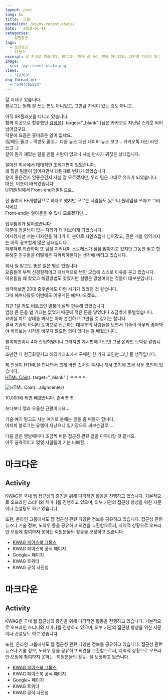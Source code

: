```yaml
---
layout: post
lang: ko
title:  근황
permalink: /wp/my-recent-state/
date:   2018-01-11
categories:
  - 성민장군
tags:
  - 성민장군
  - 11번가
excerpt: 잘 지내고 있습니다. 블로그는 원래 잘 쓰는 편도 아니었고, 그만큼 지식이 있는 것도 아니고… 아직 SK플래닛을 다니고 있습니다. 함께 이곳으로 합류했던 김정윤님은 카카오로 지난달 스카웃 되어 넘어갔구요. 덕분에 요즘은 흥미로운 일이 없네요. (담배도 줄고…. 먹방도 줄고….. 다음 뉴스 대신 네이버 뉴스 보고…. 카카오톡 대신 라인 쓰고…) 같이 뭔가 재밌는 일을 만들 사람이 없으니 사실 만사가 귀찮은 상태입니다. 얼마전 회사에서 대대적인 조직개편이 있었습니다. 꽤 많은 팀들이 없어지면서 대팀제로 변화가 있었습니다. 운이 좋은건지 안좋은건지 사실 잘 모르겠지만, 우리 팀은 그대로 유지가 되었습니다. 대신, 이름이 바뀌었습니다. UI개발팀에서 Front-end개발팀으로… 전 줄여서 FE개발팀으로 하자고 했지만 모르는 사람들도 있으니 [...]
image:
  src: 'my-recent-state.png'
views:
  - "12369"
dsq_thread_id:
  - "6404765824"
---
```


잘 지내고 있습니다.  
블로그는 원래 잘 쓰는 편도 아니었고, 그만큼 지식이 있는 것도 아니고...

아직 SK플래닛을 다니고 있습니다.  
함께 이곳으로 합류했던 [김정윤](//www.facebook.com/kjy2143){: target="_blank" }님은 카카오로 지난달 스카웃 되어 넘어갔구요.    
덕분에 요즘은 흥미로운 일이 없네요.  
(담배도 줄고... 먹방도 줄고... 다음 뉴스 대신 네이버 뉴스 보고... 카카오톡 대신 라인 쓰고...)    
같이 뭔가 재밌는 일을 만들 사람이 없으니 사실 만사가 귀찮은 상태입니다.

얼마전 회사에서 대대적인 조직개편이 있었습니다.  
꽤 많은 팀들이 없어지면서 대팀제로 변화가 있었습니다.  
운이 좋은건지 안좋은건지 사실 잘 모르겠지만, 우리 팀은 그대로 유지가 되었습니다.  
대신, 이름이 바뀌었습니다.  
UI개발팀에서 Front-end개발팀으로...
  
전 줄여서 FE개발팀으로 하자고 했지만 모르는 사람들도 있으니 풀네임을 쓰자고 그러시네요.  
Front-end는 알아들을 수 있나 모르겠지만...

업무범위가 넓어졌습니다.  
덕분에 정윤님이 없는 자리가 더 커보이게 되었습니다.  
아시겠지만 저는 디자인을 하다가 이 분야로 자연스럽게 넘어갔고, 깊은 개발 영역까지는 아직 공부할게 많은 상태입니다.  
하루하루 학습하며 또 팀을 지켜내며 스트레스가 점점 많아지고 있지만 그동안 믿고 합류해준 친구들을 어떻게든 지켜줘야한다는 생각에 버티고 있습니다.

회사 일 말고도 좋은 일은 별로 없습니다.  
요즘들어 부쩍 신경질적이고 폐쇄적으로 변한 모습에 스스로 이유를 묻고 있습니다.  
이유들을 꽤 찾았고 해결방법도 찾았지만 실행은 망설여지는 것들이 대부분입니다.

생각해보면 20대 중후반에도 이런 시기가 있었던 것 같습니다.  
그때 헤쳐나왔듯 이번에도 어떻게든 헤쳐나오겠죠...

최근 1달 정도 비트코인 열풍에 살짝 편승해 있었습니다.  
엄청 큰 돈을 벌 기대는 없었기 때문에 적은 돈을 넣었더니 조금밖에 못벌었습니다.  
요며칠 챠트 상태를 봐서는 아마 본전하고 그만둘 것 같기는 합니다.  
결국 기술이 아니라 도박으로 접근하는 대부분의 사람들을 보면서 기술이 아무리 좋아봐야 바라보는 시각을 바꾸지 않으면 의미 없다는 걸 배웠습니다.
  
블록체인이니 4차 산업혁명이니 그러지만 게시판에 가보면 그냥 온라인 도박장 같습니다.  
조만간 다 현금화할거고 해외거래소에서 구매한 한 가지 코인만 그냥 둘 생각입니다.
  
제 인생이 HTML을 만나면서 크게 바뀐 것처럼 혹시나 해서 초기에 조금 사둔 코인이 있습니다.  
[HTML Coin](//htmlcoin.com/){: target="_blank" } ㅋㅋㅋㅋ

![HTML Coin](/assets/img/2018/html_coin.png){: .aligncenter}
  
10,000배 되면 빼겠습니다. 존버!!!!!!!

쓰다보니 열라 우울한 근황이네요...

기술 얘기 말고도 사는 얘기로 올해는 글을 좀 써볼까 합니다.  
어차피 블로그는 유행이 지났으니 일기장으로 써보는걸로....

다음 글은 짬날때마다 조금씩 써둔 접근성 관련 글을 마무리할 것 같네요.  
아주 공격적이고 몇몇 사람들이 기분 나빠할...



# 마크다운
## Activity
KWAG은 국내 웹 접근성의 증진을 위해 다각적인 활동을 진행하고 있습니다. 기본적으로 오프라인 스터디와 세미나를 진행하고 있으며, 외부 기관의 접근성 향상을 위한 자문이나 컨설팅도 하고 있습니다.

또한, 온라인 그룹에서도 웹 접근성 관련 다양한 정보를 공유하고 있습니다. 접근성 관련 뉴스나 기술 정보, 노하우 등을 공유하고 의견을 교환함으로써, 지역적 상황으로 오프라인 모임에 참여하지 못하는 회원분들의 활동을 보장하고 있습니다.

* [KWAG 페이스북 그룹스](kwag.net)
* KWAG 페이스북 공식 페이지
* Google+ 페이지
* KWAG 트위터
* KWAG 공식 사진첩

# 마크다운
## Activity
KWAG은 국내 웹 접근성의 증진을 위해 다각적인 활동을 진행하고 있습니다. 기본적으로 오프라인 스터디와 세미나를 진행하고 있으며, 외부 기관의 접근성 향상을 위한 자문이나 컨설팅도 하고 있습니다.

또한, 온라인 그룹에서도 웹 접근성 관련 다양한 정보를 공유하고 있습니다. 접근성 관련 뉴스나 기술 정보, 노하우 등을 공유하고 의견을 교환함으로써, 지역적 상황으로 오프라인 모임에 참여하지 못하는 -회원분들의 활동- 을 보장하고 있습니다.

* [KWAG 페이스북 그룹스](kwag.net)
* KWAG 페이스북 공식 페이지
* Google+ 페이지
* KWAG 트위터
* KWAG 공식 사진첩

